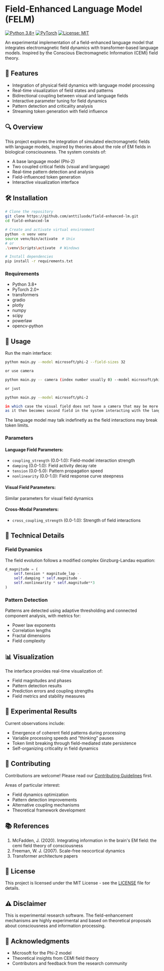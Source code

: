 # Field-Enhanced Language Model (FELM)

[![Python 3.8+](https://img.shields.io/badge/python-3.8+-blue.svg)](https://www.python.org/downloads/release/python-380/)
[![PyTorch](https://img.shields.io/badge/PyTorch-2.0+-red.svg)](https://pytorch.org/)
[![License: MIT](https://img.shields.io/badge/License-MIT-yellow.svg)](https://opensource.org/licenses/MIT)

An experimental implementation of a field-enhanced language model that integrates electromagnetic field dynamics with transformer-based language models. Inspired by the Conscious Electromagnetic Information (CEMI) field theory.

## 🌟 Features

- Integration of physical field dynamics with language model processing
- Real-time visualization of field states and patterns
- Bidirectional coupling between visual and language fields
- Interactive parameter tuning for field dynamics
- Pattern detection and criticality analysis
- Streaming token generation with field influence

## 🔍 Overview

This project explores the integration of simulated electromagnetic fields with language models, inspired by theories about the role of EM fields in biological consciousness. The system consists of:

- A base language model (Phi-2)
- Two coupled critical fields (visual and language)
- Real-time pattern detection and analysis
- Field-influenced token generation
- Interactive visualization interface

## 🛠️ Installation

```bash
# Clone the repository
git clone https://github.com/anttiluode/field-enhanced-lm.git
cd field-enhanced-lm

# Create and activate virtual environment
python -m venv venv
source venv/bin/activate  # Unix
# or
.\venv\Scripts\activate  # Windows

# Install dependencies
pip install -r requirements.txt
```

### Requirements

- Python 3.8+
- PyTorch 2.0+
- transformers
- gradio
- plotly
- numpy
- scipy
- powerlaw
- opencv-python

## 🚀 Usage

Run the main interface:

```bash
python main.py --model microsoft/phi-2 --field-sizes 32

or use camera

python main.py -- camera (index number usually 0) --model microsoft/phi-2 --field-sizes 32

or just 

python main.py --model microsoft/phi-2

in which case the visual field does not have a camera that may be more interesting
as it then becomes second field in the system interacting with the language model

```

The language model may talk indefinetly as the field interactions may break token limits. 

### Parameters

#### Language Field Parameters:
- `coupling_strength` (0.0-1.0): Field-model interaction strength
- `damping` (0.0-1.0): Field activity decay rate
- `tension` (0.0-5.0): Pattern propagation speed
- `nonlinearity` (0.0-1.0): Field response curve steepness

#### Visual Field Parameters:
Similar parameters for visual field dynamics

#### Cross-Modal Parameters:
- `cross_coupling_strength` (0.0-1.0): Strength of field interactions

## 🔬 Technical Details

### Field Dynamics

The field evolution follows a modified complex Ginzburg-Landau equation:

```python
d_magnitude = (
    self.tension * magnitude_lap -
    self.damping * self.magnitude -
    self.nonlinearity * self.magnitude**3
)
```

### Pattern Detection

Patterns are detected using adaptive thresholding and connected component analysis, with metrics for:
- Power law exponents
- Correlation lengths
- Fractal dimensions
- Field complexity

## 📊 Visualization

The interface provides real-time visualization of:
- Field magnitudes and phases
- Pattern detection results
- Prediction errors and coupling strengths
- Field metrics and stability measures

## 🧪 Experimental Results

Current observations include:
- Emergence of coherent field patterns during processing
- Variable processing speeds and "thinking" pauses
- Token limit breaking through field-mediated state persistence
- Self-organizing criticality in field dynamics

## 🤝 Contributing

Contributions are welcome! Please read our [Contributing Guidelines](CONTRIBUTING.md) first.

Areas of particular interest:
- Field dynamics optimization
- Pattern detection improvements
- Alternative coupling mechanisms
- Theoretical framework development

## 📚 References

1. McFadden, J. (2020). Integrating information in the brain's EM field: the cemi field theory of consciousness
2. Freeman, W. J. (2007). Scale-free neocortical dynamics
3. Transformer architecture papers

## 📜 License

This project is licensed under the MIT License - see the [LICENSE](LICENSE) file for details.

## ⚠️ Disclaimer

This is experimental research software. The field-enhancement mechanisms are highly experimental and based on theoretical proposals about consciousness and information processing.

## 🙏 Acknowledgments

- Microsoft for the Phi-2 model
- Theoretical insights from CEMI field theory
- Contributors and feedback from the research community
